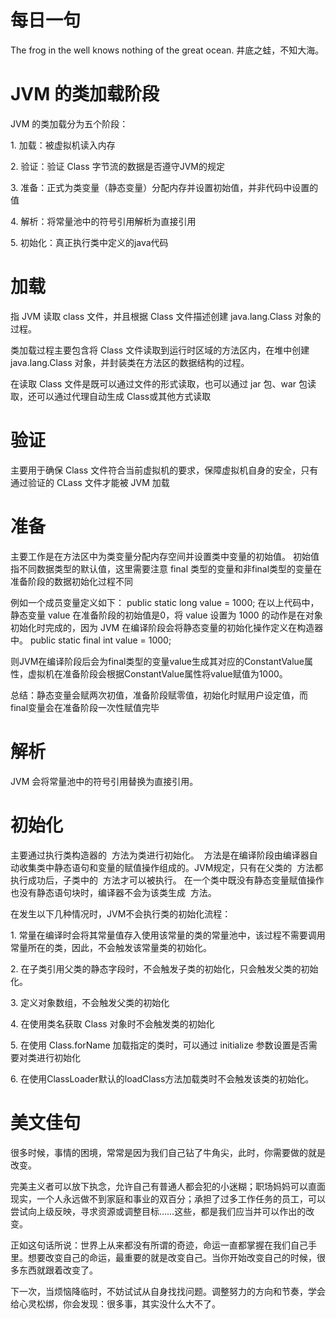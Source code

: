# 每日一句
The frog in the well knows nothing of the great ocean.
井底之蛙，不知大海。

# JVM 的类加载阶段

JVM 的类加载分为五个阶段：

1. 加载：被虚拟机读入内存

2. 验证：验证 Class 字节流的数据是否遵守JVM的规定

3. 准备：正式为类变量（静态变量）分配内存并设置初始值，并非代码中设置的值

4. 解析：将常量池中的符号引用解析为直接引用

5. 初始化：真正执行类中定义的java代码

# 加载

指 JVM 读取 class 文件，并且根据 Class 文件描述创建 java.lang.Class 对象的过程。

类加载过程主要包含将 Class 文件读取到运行时区域的方法区内，在堆中创建 java.lang.Class 对象，并封装类在方法区的数据结构的过程。

在读取 Class 文件是既可以通过文件的形式读取，也可以通过 jar 包、war 包读取，还可以通过代理自动生成 Class或其他方式读取

# 验证

主要用于确保 Class 文件符合当前虚拟机的要求，保障虚拟机自身的安全，只有通过验证的 CLass 文件才能被 JVM 加载

# 准备

主要工作是在方法区中为类变量分配内存空间并设置类中变量的初始值。
初始值指不同数据类型的默认值，这里需要注意 final 类型的变量和非final类型的变量在准备阶段的数据初始化过程不同

例如一个成员变量定义如下：
public static long value = 1000;
在以上代码中，静态变量 value 在准备阶段的初始值是0，将 value 设置为 1000 的动作是在对象初始化时完成的，因为 JVM 在编译阶段会将静态变量的初始化操作定义在构造器中。
public static final int value = 1000;

则JVM在编译阶段后会为final类型的变量value生成其对应的ConstantValue属性，虚拟机在准备阶段会根据ConstantValue属性将value赋值为1000。

总结：静态变量会赋两次初值，准备阶段赋零值，初始化时赋用户设定值，而final变量会在准备阶段一次性赋值完毕

# 解析

JVM 会将常量池中的符号引用替换为直接引用。

# 初始化

主要通过执行类构造器的 <client> 方法为类进行初始化。
<client> 方法是在编译阶段由编译器自动收集类中静态语句和变量的赋值操作组成的。JVM规定，只有在父类的 <client> 方法都执行成功后，子类中的 <client> 方法才可以被执行。
在一个类中既没有静态变量赋值操作也没有静态语句块时，编译器不会为该类生成 <client> 方法。


在发生以下几种情况时，JVM不会执行类的初始化流程：

1. 常量在编译时会将其常量值存入使用该常量的类的常量池中，该过程不需要调用常量所在的类，因此，不会触发该常量类的初始化。

2. 在子类引用父类的静态字段时，不会触发子类的初始化，只会触发父类的初始化。

3. 定义对象数组，不会触发父类的初始化

4. 在使用类名获取 Class 对象时不会触发类的初始化

5. 在使用 Class.forName 加载指定的类时，可以通过 initialize 参数设置是否需要对类进行初始化

6. 在使用ClassLoader默认的loadClass方法加载类时不会触发该类的初始化。

# 美文佳句

很多时候，事情的困境，常常是因为我们自己钻了牛角尖，此时，你需要做的就是改变。

完美主义者可以放下执念，允许自己有普通人都会犯的小迷糊；职场妈妈可以直面现实，一个人永远做不到家庭和事业的双百分；承担了过多工作任务的员工，可以尝试向上级反映，寻求资源或调整目标……这些，都是我们应当并可以作出的改变。

正如这句话所说：世界上从来都没有所谓的奇迹，命运一直都掌握在我们自己手里。想要改变自己的命运，最重要的就是改变自己。当你开始改变自己的时候，很多东西就跟着改变了。

下一次，当烦恼降临时，不妨试试从自身找找问题。调整努力的方向和节奏，学会给心灵松绑，你会发现：很多事，其实没什么大不了。